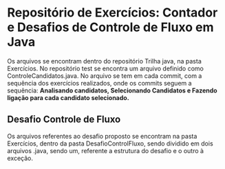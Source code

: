 # Repositório de Exercícios: Contador e Desafios de Controle de Fluxo em Java 

Os arquivos se encontram dentro do repositório Trilha java, na pasta Exercícios.
No repositório test se encontra um arquivo definido como ControleCandidatos.java. No arquivo se tem em cada commit, com a sequência dos exercícios realizados, onde os commits seguem a sequência: __Analisando candidatos, Selecionando Candidatos e Fazendo ligação para cada candidato selecionado.__

## Desafio Controle de Fluxo

Os arquivos referentes ao desafio proposto se encontram na pasta Exercícios, dentro da pasta DesafioControlFluxo, sendo dividido em dois arquivos .java, sendo um, referente a estrutura do desafio e o outro à exceção.
